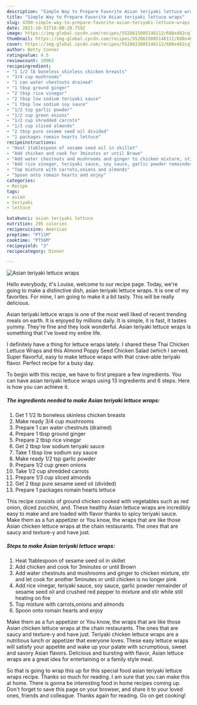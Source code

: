 ```yaml
---
description: "Simple Way to Prepare Favorite Asian teriyaki lettuce wraps"
title: "Simple Way to Prepare Favorite Asian teriyaki lettuce wraps"
slug: 4390-simple-way-to-prepare-favorite-asian-teriyaki-lettuce-wraps
date: 2021-10-31T16:00:20.759Z
image: https://img-global.cpcdn.com/recipes/5528615085146112/680x482cq70/asian-teriyaki-lettuce-wraps-recipe-main-photo.jpg
thumbnail: https://img-global.cpcdn.com/recipes/5528615085146112/680x482cq70/asian-teriyaki-lettuce-wraps-recipe-main-photo.jpg
cover: https://img-global.cpcdn.com/recipes/5528615085146112/680x482cq70/asian-teriyaki-lettuce-wraps-recipe-main-photo.jpg
author: Betty Conner
ratingvalue: 4.5
reviewcount: 19963
recipeingredient:
- "1 1/2 lb boneless skinless chicken breasts"
- "3/4 cup mushrooms"
- "1 can water chestnuts drained"
- "1 tbsp ground ginger"
- "2 tbsp rice vinegar"
- "2 tbsp low sodium teriyaki sauce"
- "1 tbsp low sodium soy sauce"
- "1/2 tsp garlic powder"
- "1/2 cup green onions"
- "1/2 cup shredded carrots"
- "1/3 cup sliced almonds"
- "2 tbsp pure sesame seed oil divided"
- "1 packages romain hearts lettuce"
recipeinstructions:
- "Heat 1tablespoon of sesame seed oil in skillet"
- "Add chicken and cook for 3minutes or until Brown"
- "Add water chestnuts and mushrooms and ginger to chicken mixture, stir and let cook for another 5minutes or until chicken is no longer pink"
- "Add rice vinegar, teriyaki sauce, soy sauce, garlic powder remainder of sesame seed oil and crushed red pepper to mixture and stir while still heating on fire"
- "Top mixture with carrots,onions and almonds"
- "Spoon onto romain hearts and enjoy"
categories:
- Recipe
tags:
- asian
- teriyaki
- lettuce

katakunci: asian teriyaki lettuce 
nutrition: 295 calories
recipecuisine: American
preptime: "PT11M"
cooktime: "PT56M"
recipeyield: "3"
recipecategory: Dinner

---
```



![Asian teriyaki lettuce wraps](https://img-global.cpcdn.com/recipes/5528615085146112/680x482cq70/asian-teriyaki-lettuce-wraps-recipe-main-photo.jpg)

Hello everybody, it's Louise, welcome to our recipe page. Today, we're going to make a distinctive dish, asian teriyaki lettuce wraps. It is one of my favorites. For mine, I am going to make it a bit tasty. This will be really delicious.

Asian teriyaki lettuce wraps is one of the most well liked of recent trending meals on earth. It is enjoyed by millions daily. It is simple, it is fast, it tastes yummy. They're fine and they look wonderful. Asian teriyaki lettuce wraps is something that I've loved my entire life.

I definitely have a thing for lettuce wraps lately. I shared these Thai Chicken Lettuce Wraps and this Almond Poppy Seed Chicken Salad (which I served. Super flavorful, easy to make lettuce wraps with that crave-able teriyaki flavor. Perfect recipe for a busy day.


To begin with this recipe, we have to first prepare a few ingredients. You can have asian teriyaki lettuce wraps using 13 ingredients and 6 steps. Here is how you can achieve it.

<!--inarticleads1-->

##### The ingredients needed to make Asian teriyaki lettuce wraps:

1. Get 1 1/2 lb boneless skinless chicken breasts
1. Make ready 3/4 cup mushrooms
1. Prepare 1 can water chestnuts (drained)
1. Prepare 1 tbsp ground ginger
1. Prepare 2 tbsp rice vinegar
1. Get 2 tbsp low sodium teriyaki sauce
1. Take 1 tbsp low sodium soy sauce
1. Make ready 1/2 tsp garlic powder
1. Prepare 1/2 cup green onions
1. Take 1/2 cup shredded carrots
1. Prepare 1/3 cup sliced almonds
1. Get 2 tbsp pure sesame seed oil (divided)
1. Prepare 1 packages romain hearts lettuce


This recipe consists of ground chicken cooked with vegetables such as red onion, diced zucchini, and. These healthy Asian lettuce wraps are incredibly easy to make and are loaded with flavor thanks to spicy teriyaki sauce. Make them as a fun appetizer or You know, the wraps that are like those Asian chicken lettuce wraps at the chain restaurants. The ones that are saucy and texture-y and have just. 

<!--inarticleads2-->

##### Steps to make Asian teriyaki lettuce wraps:

1. Heat 1tablespoon of sesame seed oil in skillet
1. Add chicken and cook for 3minutes or until Brown
1. Add water chestnuts and mushrooms and ginger to chicken mixture, stir and let cook for another 5minutes or until chicken is no longer pink
1. Add rice vinegar, teriyaki sauce, soy sauce, garlic powder remainder of sesame seed oil and crushed red pepper to mixture and stir while still heating on fire
1. Top mixture with carrots,onions and almonds
1. Spoon onto romain hearts and enjoy


Make them as a fun appetizer or You know, the wraps that are like those Asian chicken lettuce wraps at the chain restaurants. The ones that are saucy and texture-y and have just. Teriyaki chicken lettuce wraps are a nutritious lunch or appetizer that everyone loves. These easy lettuce wraps will satisfy your appetite and wake up your palate with scrumptious, sweet and savory Asian flavors. Delicious and bursting with flavor, Asian lettuce wraps are a great idea for entertaining or a family style meal. 

So that is going to wrap this up for this special food asian teriyaki lettuce wraps recipe. Thanks so much for reading. I am sure that you can make this at home. There is gonna be interesting food in home recipes coming up. Don't forget to save this page on your browser, and share it to your loved ones, friends and colleague. Thanks again for reading. Go on get cooking!
